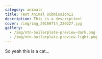 ```yaml
---
category: animals
title: Test Animal submission11
description: This is a description!
cover: /img/img_20160714_220227.jpg
gallery:
  - /img/ntn-boilerplate-preview-dark.png
  - /img/ntn-boilerplate-preview-light.png
---
```

So yeah this is a cat...